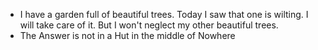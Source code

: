 
- I have a garden full of beautiful trees. Today I saw that one is wilting. I will take care of it. But I won't neglect my other beautiful trees.
- The Answer is not in a Hut in the middle of Nowhere